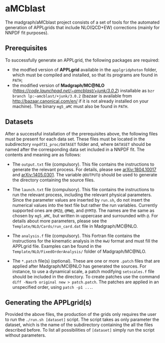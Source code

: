 # aMCblast
The madgraph/aMCblast project consists of a set of tools for the automated
generation of APPLgrids that include NLO(QCD+EW) corrections (mainly for NNPDF
fit purposes).

## Prerequisites
To successfully generate an APPLgrid, the following packages are required:

* the modfied version of **APPLgrid** available in the `applgridphoton` folder,
  which must be compiled and installed, so that its programs are found in
  `PATH`;
* the modified version of **Madgraph/MC@NLO**
  (*https://code.launchpad.net/~amcblast/+junk/3.0.2*) installable as `bzr
  branch lp:~amcblast/+junk/3.0.2` (bazaar is available from
  http://bazaar.canonical.com/en/ if it is not already installed on your
  machine). The binary `mg5_aMC` must also be found in `PATH`.

## Datasets
After a successful installation of the prerequisites above, the following files
must be present for each data set. These files must be located in the
subdirectory `nnpdf31_proc/DATASET` folder and, where `DATASET` should be named
after the corresponding data set included in a NNPDF fit. The contents and
meaning are as follows:

* The `output.txt` file (compulsory). This file contains the instructions to
  generate the relevant process. For details, please see
  [arXiv:1804.10017](http://arxiv.org/abs/arXiv:1804.10017) and
  [arXiv:1405.0301](http://arxiv.org/abs/arXiv:1405.0301). The variable
  `@OUTPUT@` should be used to generate the directory containing the source
  files.

* The `launch.txt` file (compulsory). This file contains the instructions to
  run the relevant process, including the relevant physical parameters. Since
  the parameter values are inserted by `run.sh`, do not insert the numerical
  values into the text file but rather the run variables. Currently supported
  ones are `@MZ@`, `@MW@`, and `@YMT@`. The names are the same as chosen by
  `mg5_aMC`, but written in uppercase and surrounded with `@`. For details
  about more parameters, please see the `Template/NLO/Cards/run_card.dat` file
  in Madgraph/MC@NLO.

* The `analysis.f` file (compulsory). This Fortran file contains the
  instructions for the kinematic analysis in the `HwU` format and must fill the
  APPLgrid file. Examples can be found in the
  `Template/NLO/FixedOrderAnalysis/` folder of Madgraph/MC@NLO.

* The `*.patch` file(s) (optional). These are one or more `.patch` files that
  are applied after Madgraph/MC@NLO has generated the sources. For instance, to
  use a dynamical scale, a patch modifying `setscales.f` file should be
  included in the directory. To create patches use the command `diff -Naurb
  original new > patch.patch`. The patches are applied in an unspecified order,
  using `patch -p1 ...`.

## Generating the APPLgrid(s)
Provided the above files, the production of the grids only requires the user to
run the `./run.sh [dataset]` script. The script takes as only parameter the
dataset, which is the name of the subdirectory containing the all the files
described before. To list all possibilities of `[dataset]` simply run the
script without parameters.
